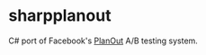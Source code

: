 # sharpplanout
C# port of Facebook's [PlanOut](https://github.com/facebook/planout) A/B testing system.

